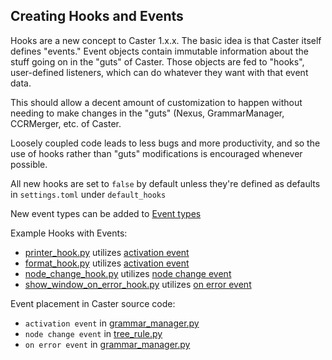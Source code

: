 ## Creating Hooks and Events

Hooks are a new concept to Caster 1.x.x. The basic idea is that Caster itself defines "events." Event objects contain immutable information about the stuff going on in the "guts" of Caster. Those objects are fed to "hooks", user-defined listeners, which can do whatever they want with that event data.

This should allow a decent amount of customization to happen without needing to make changes in the "guts" (Nexus, GrammarManager, CCRMerger, etc. of Caster.

Loosely coupled code leads to less bugs and more productivity, and so the use of hooks rather than "guts" modifications is encouraged whenever possible.

All new hooks are set to `false` by default unless they're defined as defaults in  `settings.toml`  under `default_hooks`

New event types can be added to  [Event types](https://github.com/dictation-toolbox/Caster/blob/master/castervoice/lib/merge/ccrmerging2/hooks/events/event_types.py)

Example Hooks with Events:

- [printer_hook.py](https://github.com/dictation-toolbox/Caster/blob/master/castervoice/lib/merge/ccrmerging2/hooks/examples/printer_hook.py) utilizes [activation event](https://github.com/dictation-toolbox/Caster/blob/master/castervoice/lib/merge/ccrmerging2/hooks/events/activation_event.py)
- [format_hook.py](https://github.com/dictation-toolbox/Caster/blob/master/castervoice/lib/merge/ccrmerging2/hooks/standard_hooks/format_hook.py) utilizes  [activation event](https://github.com/dictation-toolbox/Caster/blob/master/castervoice/lib/merge/ccrmerging2/hooks/events/activation_event.py)
- [node_change_hook.py](https://github.com/dictation-toolbox/Caster/blob/master/castervoice/lib/merge/ccrmerging2/hooks/events/node_change_event.py) utilizes [node change event](https://github.com/dictation-toolbox/Caster/blob/master/castervoice/lib/merge/ccrmerging2/hooks/events/node_change_event.py)
- [show_window_on_error_hook.py](https://github.com/dictation-toolbox/Caster/blob/49b2e676fe98eca671c1184423dd656c347d281b/castervoice/lib/ctrl/mgr/grammar_manager.py#L302) utilizes [on error event](https://github.com/dictation-toolbox/Caster/blob/master/castervoice/lib/merge/ccrmerging2/hooks/events/on_error_event.py)

Event placement in Caster source code:

-  `activation event` in [grammar_manager.py](https://github.com/dictation-toolbox/Caster/blob/3ff4f7d7c9c01fec2059ffa5c4ca708fdb7d09ad/castervoice/lib/ctrl/mgr/grammar_manager.py#L151)
-  `node change event` in [tree_rule.py](https://github.com/dictation-toolbox/Caster/blob/3ff4f7d7c9c01fec2059ffa5c4ca708fdb7d09ad/castervoice/lib/merge/selfmod/tree_rule/tree_rule.py#L57)
-  `on error event` in [grammar_manager.py](https://github.com/dictation-toolbox/Caster/blob/49b2e676fe98eca671c1184423dd656c347d281b/castervoice/lib/ctrl/mgr/grammar_manager.py#L302)



